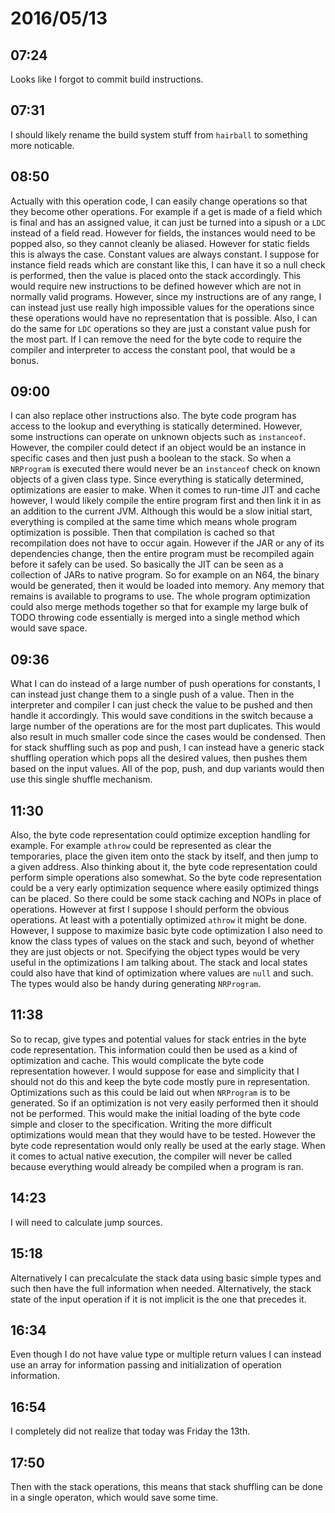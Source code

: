 # 2016/05/13

## 07:24

Looks like I forgot to commit build instructions.

## 07:31

I should likely rename the build system stuff from `hairball` to something
more noticable.

## 08:50

Actually with this operation code, I can easily change operations so that they
become other operations. For example if a get is made of a field which is
final and has an assigned value, it can just be turned into a sipush or a `LDC`
instead of a field read. However for fields, the instances would need to be
popped also, so they cannot cleanly be aliased. However for static fields this
is always the case. Constant values are always constant. I suppose for
instance field reads which are constant like this, I can have it so a null
check is performed, then the value is placed onto the stack accordingly. This
would require new instructions to be defined however which are not in normally
valid programs. However, since my instructions are of any range, I can instead
just use really high impossible values for the operations since these
operations would have no representation that is possible. Also, I can do the
same for `LDC` operations so they are just a constant value push for the
most part. If I can remove the need for the byte code to require the compiler
and interpreter to access the constant pool, that would be a bonus.

## 09:00

I can also replace other instructions also. The byte code program has access
to the lookup and everything is statically determined. However, some
instructions can operate on unknown objects such as `instanceof`. However,
the compiler could detect if an object would be an instance in specific cases
and then just push a boolean to the stack. So when a `NRProgram` is executed
there would never be an `instanceof` check on known objects of a given class
type. Since everything is statically determined, optimizations are easier to
make. When it comes to run-time JIT and cache however, I would likely compile
the entire program first and then link it in as an addition to the current JVM.
Although this would be a slow initial start, everything is compiled at the same
time which means whole program optimization is possible. Then that compilation
is cached so that recompilation does not have to occur again. However if the
JAR or any of its dependencies change, then the entire program must be
recompiled again before it safely can be used. So basically the JIT can be seen
as a collection of JARs to native program. So for example on an N64, the
binary would be generated, then it would be loaded into memory. Any memory that
remains is available to programs to use. The whole program optimization could
also merge methods together so that for example my large bulk of TODO throwing
code essentially is merged into a single method which would save space.

## 09:36

What I can do instead of a large number of push operations for constants, I can
instead just change them to a single push of a value. Then in the interpreter
and compiler I can just check the value to be pushed and then handle it
accordingly. This would save conditions in the switch because a large number of
the operations are for the most part duplicates. This would also result in
much smaller code since the cases would be condensed. Then for stack shuffling
such as pop and push, I can instead have a generic stack shuffling operation
which pops all the desired values, then pushes them based on the input values.
All of the pop, push, and dup variants would then use this single shuffle
mechanism.

## 11:30

Also, the byte code representation could optimize exception handling for
example. For example `athrow` could be represented as clear the temporaries,
place the given item onto the stack by itself, and then jump to a given
address. Also thinking about it, the byte code representation could perform
simple operations also somewhat. So the byte code representation could be a
very early optimization sequence where easily optimized things can be placed.
So there could be some stack caching and NOPs in place of operations. However
at first I suppose I should perform the obvious operations. At least with a
potentially optimized `athrow` it might be done. However, I suppose to
maximize basic byte code optimization I also need to know the class types of
values on the stack and such, beyond of whether they are just objects or not.
Specifying the object types would be very useful in the optimizations I am
talking about. The stack and local states could also have that kind of
optimization where values are `null` and such. The types would also be handy
during generating `NRProgram`.

## 11:38

So to recap, give types and potential values for stack entries in the byte
code representation. This information could then be used as a kind of
optimization and cache. This would complicate the byte code representation
however. I would suppose for ease and simplicity that I should not do this and
keep the byte code mostly pure in representation. Optimizations such as this
could be laid out when `NRProgram` is to be generated. So if an optimization
is not very easily performed then it should not be performed. This would make
the initial loading of the byte code simple and closer to the specification.
Writing the more difficult optimizations would mean that they would have to be
tested. However the byte code representation would only really be used at the
early stage. When it comes to actual native execution, the compiler will never
be called because everything would already be compiled when a program is ran.

## 14:23

I will need to calculate jump sources.

## 15:18

Alternatively I can precalculate the stack data using basic simple types and
such then have the full information when needed. Alternatively, the stack state
of the input operation if it is not implicit is the one that precedes it.

## 16:34

Even though I do not have value type or multiple return values I can instead
use an array for information passing and initialization of operation
information.

## 16:54

I completely did not realize that today was Friday the 13th.

## 17:50

Then with the stack operations, this means that stack shuffling can be done in
a single operaton, which would save some time.

